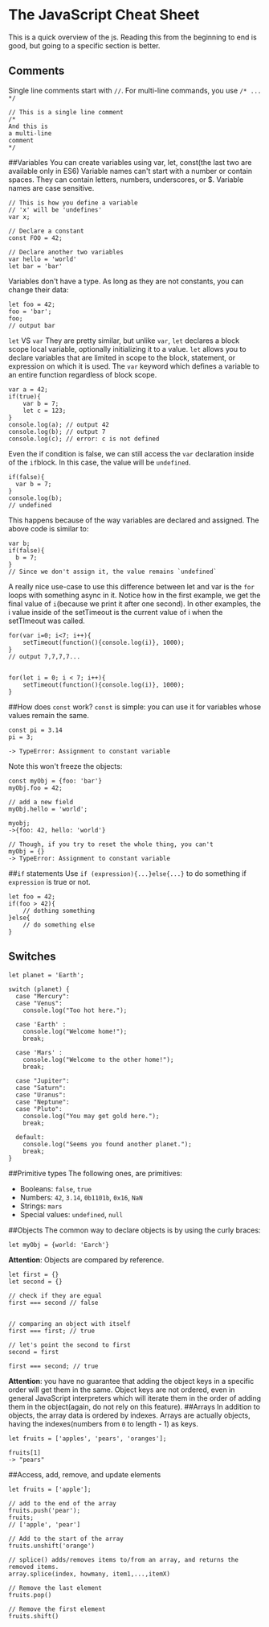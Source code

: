 # The JavaScript Cheat Sheet
This is a quick overview of the js. Reading this from the beginning to end is good, but going to a specific section is better.
## Comments
Single line comments start with `//`. For multi-line commands, you use `/* ... */`
```
// This is a single line comment
/*
And this is 
a multi-line
comment
*/
```
##Variables
You can create variables using var, let, const(the last two are available only in ES6)
Variable names can't start with a number or contain spaces. They can contain letters, numbers, underscores, or $. Variable names are case sensitive.
```
// This is how you define a variable
// 'x' will be 'undefines'
var x;

// Declare a constant
const FOO = 42;

// Declare another two variables
var hello = 'world'
let bar = 'bar'
```

Variables don't have a type. As long as they are not constants, you can change their data:
```
let foo = 42;
foo = 'bar';
foo; 
// output bar
```
`let` VS `var`
They are pretty similar, but unlike `var`, `let` declares a block scope local variable, optionally initializing it to a value.
`let` allows you to declare variables that are limited in scope to the block, statement, or expression on which it is used. The `var` keyword which defines a variable to an entire function regardless of block scope.

```
var a = 42;
if(true){
	var b = 7;
	let c = 123;
}
console.log(a); // output 42
console.log(b); // output 7
console.log(c); // error: c is not defined
```
Even the if condition is false, we can still access the `var` declaration inside of the `if`block. In this case, the value will be `undefined`.
```
if(false){
  var b = 7;
}
console.log(b);
// undefined
```
This happens because of the way variables are declared and assigned. The above code is similar to:
```
var b;
if(false){
  b = 7;
}
// Since we don't assign it, the value remains `undefined`
```
A really nice use-case to use this difference between let and var is the `for` loops with something async in it.
Notice how in the first example, we get the final value of `i`(because we print it after one second). In other examples, the i value inside of the setTimeout is the current value of i when the setTImeout was called.

```
for(var i=0; i<7; i++){
	setTimeout(function(){console.log(i)}, 1000);
}
// output 7,7,7,7...


for(let i = 0; i < 7; i++){
	setTimeout(function(){console.log(i)}, 1000);
}
```

##How does `const` work?
`const` is simple: you can use it for variables whose values remain the same.
```
const pi = 3.14
pi = 3;

-> TypeError: Assignment to constant variable
```
Note this won't freeze the objects:
```
const myObj = {foo: 'bar'}
myObj.foo = 42;

// add a new field
myObj.hello = 'world';

myobj;
->{foo: 42, hello: 'world'}

// Though, if you try to reset the whole thing, you can't
myObj = {}
-> TypeError: Assignment to constant variable

```
##`if` statements
Use `if (expression){...}else{...}` to do something if `expression` is true or not.
```
let foo = 42;
if(foo > 42){
	// dothing something
}else{
	// do something else
}
```
## Switches
```
let planet = 'Earth';

switch (planet) {
  case "Mercury":
  case "Venus":
    console.log("Too hot here.");

  case 'Earth' :
    console.log("Welcome home!");
    break;

  case 'Mars' :
    console.log("Welcome to the other home!");
    break;

  case "Jupiter":
  case "Saturn":
  case "Uranus":
  case "Neptune":
  case "Pluto":
    console.log("You may get gold here.");
    break;

  default:
    console.log("Seems you found another planet.");
    break;
}
```

##Primitive types
The following ones, are primitives:
- Booleans: `false`, `true`
- Numbers: `42`, `3.14`, `0b1101b`, `0x16`, `NaN`
- Strings: `mars`
- Special values: `undefined`, `null`

##Objects
The common way to declare objects is by using the curly braces:
```
let myObj = {world: 'Earch'}
```
<b>Attention</b>: Objects are compared by reference.
```
let first = {}
let second = {}

// check if they are equal
first === second // false


// comparing an object with itself
first === first; // true

// let's point the second to first
second = first

first === second; // true

```
<b>Attention</b>: you have no guarantee that adding the object keys in a specific order will get them in the same. Object keys are not ordered, even in general JavaScript interpreters which will iterate them in the order of adding them in the object(again, do not rely on this feature).
##Arrays
In addition to objects, the array data is ordered by indexes. Arrays are actually objects, having the indexes(numbers from `0` to length - 1) as keys.
```
let fruits = ['apples', 'pears', 'oranges'];

fruits[1]
-> "pears"
```
##Access, add, remove, and update elements
```
let fruits = ['apple'];

// add to the end of the array
fruits.push('pear');
fruits;
// ['apple', 'pear']

// Add to the start of the array
fruits.unshift('orange')

// splice() adds/removes items to/from an array, and returns the removed items.
array.splice(index, howmany, item1,...,itemX)

// Remove the last element
fruits.pop()

// Remove the first element
fruits.shift()

```